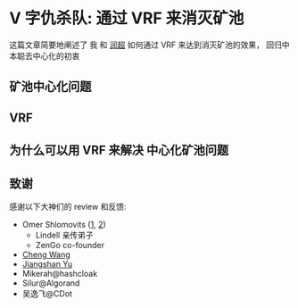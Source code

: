 # V 字仇杀队: 通过 VRF 来消灭矿池

<!-- ex_nolevel -->

这篇文章简要地阐述了 我 和 [润超](https://github.com/SebastianElvis)  如何通过 VRF 来达到消灭矿池的效果， 回归中本聪去中心化的初衷

## 矿池中心化问题

## VRF

## 为什么可以用 VRF 来解决 中心化矿池问题


## 致谢

感谢以下大神们的 review 和反馈:

+ Omer Shlomovits ([1](https://cyber.biu.ac.il/member/omer-shlomovits/), [2](https://twitter.com/omershlomovits))
    * Lindell 亲传弟子
    * ZenGo co-founder
+ [Cheng Wang](https://ethresear.ch/u/chengwang)
+ [Jiangshan Yu](https://www.jiangshanyu.com/)
+ Mikerah@hashcloak
+ Silur@Algorand
+ 吴逸飞@CDot